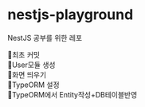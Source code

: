# nestjs-playground
NestJS 공부를 위한 레포

👾최초 커밋<br>
👾User모듈 생성<br>
👾화면 띄우기<br>
👾TypeORM 설정<br>
👾TypeORM에서 Entity작성+DB테이블반영
